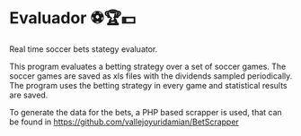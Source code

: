 # Evaluador ⚽️🏆💵 #

Real time soccer bets stategy evaluator.

This program evaluates a betting strategy over a set of soccer games.
The soccer games are saved as xls files with the dividends sampled periodically.
The program uses the betting strategy in every game and statistical results are saved.

To generate the data for the bets, a PHP based scrapper is used, that can be found in https://github.com/vallejoyuridamian/BetScrapper
